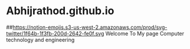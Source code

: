 # Abhijrathod.github.io
##https://notion-emojis.s3-us-west-2.amazonaws.com/prod/svg-twitter/1f64b-1f3fb-200d-2642-fe0f.svg Welcome To My page 
Computer technology and engineering 
